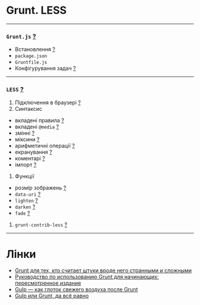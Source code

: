 # Grunt. LESS
___
### `Grunt.js` [?](https://gruntjs.com/getting-started)
 - Встановлення [?](https://gruntjs.com/getting-started#installing-the-cli)
 - `package.json`
 - `Gruntfile.js`
 - Конфігурування задач [?](https://frontender.info/grunt-is-not-weird-and-hard/#davaytezastavimgruntobaedinityparufaylov)

___
### `LESS` [?](http://lesscss.org)
1. Підключення в браузері [?](http://lesscss.org/#client-side-usage)
1. Синтаксис
 - вкладені правила [?](http://lesscss.org/features/#features-overview-feature-nested-rules)
 - вкладені `@media` [?](http://lesscss.org/features/#features-overview-feature-nested-directives-and-bubbling)
 - змінні [?](http://lesscss.org/features/#features-overview-feature-variables)
 - міксини [?](http://lesscss.org/features/#features-overview-feature-mixins)
 - арифметичні операції [?](http://lesscss.org/features/#features-overview-feature-operations)
 - екранування [?](http://lesscss.org/features/#features-overview-feature-escaping)
 - коментарі [?](http://lesscss.org/features/#features-overview-feature-comments)
 - імпорт [?](http://lesscss.org/features/#import-directives-feature)
1. Функції
 - розмір зображень [?](http://lesscss.org/functions/#misc-functions-image-size)
 - `data-uri` [?](http://lesscss.org/functions/#misc-functions-data-uri)
 - `lighten` [?](http://lesscss.org/functions/#color-operations-lighten)
 - `darken` [?](http://lesscss.org/functions/#color-operations-darken)
 - `fade` [?](http://lesscss.org/functions/#color-operations-fade)
1. `grunt-contrib-less` [?](https://github.com/gruntjs/grunt-contrib-less)

___
# Лінки
- [Grunt для тех, кто считает штуки вроде него странными и сложными](https://frontender.info/grunt-is-not-weird-and-hard/)
- [Руководство по использованию Grunt для начинающих: пересмотренное издание](https://frontender.info/a-beginners-guide-to-grunt-redux/)
- [Gulp — как глоток свежего воздуха после Grunt](https://frontender.info/no-need-to-grunt-take-a-gulp-of-fresh-air/)
- [Gulp или Grunt, да всё равно](https://frontender.info/gulp-grunt-whatever/)
